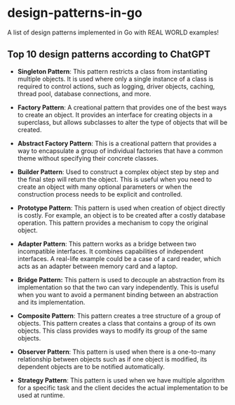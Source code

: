 # design-patterns-in-go
A list of design patterns implemented in Go with REAL WORLD examples!

## Top 10 design patterns according to ChatGPT

 - **Singleton Pattern**: This pattern restricts a class from instantiating multiple objects. It is used where only a single instance of a class is required to control actions, such as logging, driver objects, caching, thread pool, database connections, and more.

 - **Factory Pattern**: A creational pattern that provides one of the best ways to create an object. It provides an interface for creating objects in a superclass, but allows subclasses to alter the type of objects that will be created.

 - **Abstract Factory Pattern**: This is a creational pattern that provides a way to encapsulate a group of individual factories that have a common theme without specifying their concrete classes.

 - **Builder Pattern**: Used to construct a complex object step by step and the final step will return the object. This is useful when you need to create an object with many optional parameters or when the construction process needs to be explicit and controlled.

 - **Prototype Pattern**: This pattern is used when creation of object directly is costly. For example, an object is to be created after a costly database operation. This pattern provides a mechanism to copy the original object.

 - **Adapter Pattern**: This pattern works as a bridge between two incompatible interfaces. It combines capabilities of independent interfaces. A real-life example could be a case of a card reader, which acts as an adapter between memory card and a laptop.

 - **Bridge Pattern:** This pattern is used to decouple an abstraction from its implementation so that the two can vary independently. This is useful when you want to avoid a permanent binding between an abstraction and its implementation.

 - **Composite Pattern**: This pattern creates a tree structure of a group of objects. This pattern creates a class that contains a group of its own objects. This class provides ways to modify its group of the same objects.

 - **Observer Pattern**: This pattern is used when there is a one-to-many relationship between objects such as if one object is modified, its dependent objects are to be notified automatically.

 - **Strategy Pattern**: This pattern is used when we have multiple algorithm for a specific task and the client decides the actual implementation to be used at runtime.
